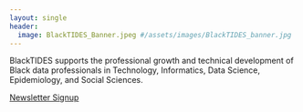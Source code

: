 ```yaml
---
layout: single
header:
  image: BlackTIDES_Banner.jpeg #/assets/images/BlackTIDES_banner.jpg
---
```


BlackTIDES supports the professional growth and technical development of Black data professionals in Technology, Informatics, Data Science, Epidemiology, and Social Sciences.

[Newsletter Signup](https://github.us7.list-manage.com/subscribe?u=24d5ddef70f49655de9602367&id=87f5290428)
